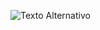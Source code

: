 ![Texto Alternativo](https://media.licdn.com/dms/image/D4D3DAQFyzJoo01xWGg/image-scale_191_1128/0/1702662533595/cpifpalanturing_cover?e=2147483647&v=beta&t=PhtDwcPjgFDOATLdn_7eHRUflJ_h8JzQfCnWS-WkfJs)





